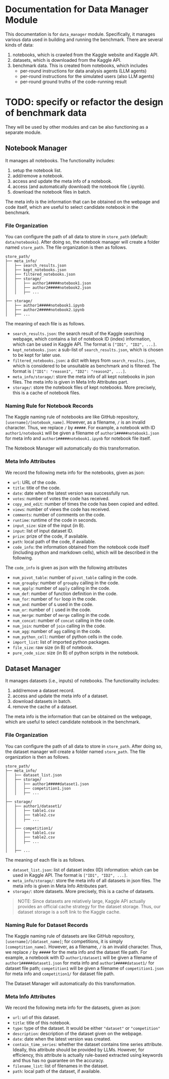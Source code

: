 # Documentation for Data Manager Module

This documentation is for `data_manager` module. Specifically, it manages various data used in building and running the benchmark. There are several kinds of data:

1. notebooks, which is crawled from the Kaggle website and Kaggle API.
2. datasets, which is downloaded from the Kaggle API.
3. benchmark data. This is created from notebooks, which includes
    - per-round instructions for data analysis agents (LLM agents)
    - per-round instructions for the simulated users (also LLM agents)
    - per-round ground truths of the code-running result
# TODO: specify or refactor the design of benchmark data

They will be used by other modules and can be also functioning as a separate module.

## Notebook Manager

It manages all notebooks. The functionality includes:
1. setup the notebook list.
2. add/remove a notebook. 
3. access and update the meta info of a notebook.
4. access (and automatically download) the notebook file (.ipynb).
5. download the notebook files in batch.

The meta info is the information that can be obtained on the webpage and code itself, which are useful to select candidate notebook in the benchmark.

### File Organization

You can configure the path of all data to store in `store_path` (default: `data/notebooks`). After doing so, the notebook manager will create a folder named `store_path`. The file organization is then as follows.

```
store_path/
├── meta_info/
│   ├── search_results.json
│   ├── kept_notebooks.json
│   ├── filtered_notebooks.json
│   ├── storage/
│   │   ├── author1#####notebook1.json
│   │   ├── author2#####notebook2.json
│   │   ├── ...
│
├── storage/
│   ├── author1#####notebook1.ipynb
│   ├── author2#####notebook2.ipynb
│   ├── ...
```

The meaning of each file is as follows.

- `search_results.json`: the search result of the Kaggle searching webpage, which contains a list of notebook ID (index) information, which can be used in Kaggle API. The format is `["ID1", "ID2", ...]`.
- `kept_notebooks.json`: a sub-list of `search_results.json`, which is chosen to be kept for later use.
- `filtered_notebooks.json`: a dict with keys from `search_results.json`, which is considered to be unsuitable as benchmark and is filtered. The format is `["ID1": "reason1", "ID2": "reason2", ...]`.
- `meta_info/storage/`: store the meta info of all kept notebooks in json files. The meta info is given in Meta Info Attributes part.
- `storage/`: store the notebook files of kept notebooks. More precisely, this is a cache of notebook files.

### Naming Rule for Notebook Records

The Kaggle naming rule of notebooks are like GitHub repository, `[username]/[notebook_name]`. However, as a filename, `/` is an invalid character. Thus, we replace `/` by `#####`. For example, a notebook with ID `author1/notebook1` will be given a filename of `author1#####notebook1.json` for meta info and `author1#####notebook1.ipynb` for notebook file itself.

The Notebook Manager will automatically do this transformation.

### Meta Info Attributes

We record the following meta info for the notebooks, given as json:
- `url`: URL of the code.
- `title`: title of the code.
- `date`: date when the latest version was successfully run.
- `votes`: number of votes the code has received.
- `copy_and_edit`: number of times the code has been copied and edited.
- `views`: number of views the code has received.
- `comments`: number of comments on the code.
- `runtime`: runtime of the code in seconds.
- `input_size`: size of the input (in B).
- `input`: list of input dataset ID.
- `prize`: prize of the code, if available.
- `path`: local path of the code, if available.
- `code_info`: the information obtained from the notebook code itself (including python and markdown cells), which will be described in the following.

The `code_info` is given as json with the following attributes
- `num_pivot_table`: number of `pivot_table` calling in the code.
- `num_groupby`: number of `groupby` calling in the code.
- `num_apply`: number of `apply` calling in the code.
- `num_def`: number of function definition in the code.
- `num_for`: number of `for` loop in the code.
- `num_and`: number of `&` used in the code.
- `num_or`: number of `|` used in the code.
- `num_merge`: number of `merge` calling in the code.
- `num_concat`: number of `concat` calling in the code.
- `num_join`: number of `join` calling in the code.
- `num_agg`: number of `agg` calling in the code.
- `num_python_cell`: number of python cells in the code.
- `import_list`: list of imported python packages.
- `file_size`: raw size (in B) of notebook.
- `pure_code_size`: size (in B) of python scripts in the notebook.


## Dataset Manager

It manages datasets (i.e., inputs) of notebooks. The functionality includes:
1. add/remove a dataset record. 
2. access and update the meta info of a dataset.
3. download datasets in batch.
4. remove the cache of a dataset.

The meta info is the information that can be obtained on the webpage, which are useful to select candidate notebook in the benchmark.

### File Organization

You can configure the path of all data to store in `store_path`. After doing so, the dataset manager will create a folder named `store_path`. The file organization is then as follows.

```
store_path/
├── meta_info/
│   ├── dataset_list.json
│   ├── storage/
│   │   ├── author1#####dataset1.json
│   │   ├── competition1.json
│   │   ├── ...
│
├── storage/
│   ├── author1/dataset1/
│   │   ├── table1.csv
│   │   ├── table2.csv
│   │   ├── ...
│   │
│   ├── competition1/
│   │   ├── table1.csv
│   │   ├── table2.csv
│   │   ├── ...
│   │
│   ├── ...
```

The meaning of each file is as follows.

- `dataset_list.json`: list of dataset index (ID) information: which can be used in Kaggle API. The format is `["ID1", "ID2", ...]`.
- `meta_info/storage/`: store the meta info of all datasets in json files. The meta info is given in Meta Info Attributes part.
- `storage/`: store datasets. More precisely, this is a cache of datasets. 
> NOTE:  Since datasets are relatively large, Kaggle API actually provides an official cache strategy for the dataset storage. Thus, our dataset storage is a soft link to the Kaggle cache.

### Naming Rule for Dataset Records

The Kaggle naming rule of datasets are like GitHub repository, `[username]/[dataset_name]`; for competitions, it is simply `[comeptition_name]`. However, as a filename, `/` is an invalid character. Thus, we replace `/` by `#####` for the meta info and the dataset file path. For example, a notebook with ID `author1/dataset1` will be given a filename of `author1#####dataset1.json` for meta info and `author1#####dataset1/` for dataset file path; `competition1` will be given a filename of `competition1.json` for meta info and `competition1/` for dataset file path.

The Dataset Manager will automatically do this transformation.


### Meta Info Attributes

We record the following meta info for the datasets, given as json:
- `url`: url of this dataset.
- `title`: title of this notebook.
- `type`: type of the dataset. It would be either `"dataset"` or `"competition"`
- `description`: description of the dataset given on the webpage.
- `date`: date when the latest version was created.
- `contain_time_series`: whether the dataset contains time series attribute. Ideally, this attribute should be provided by LLMs. However, for efficiency, this attribute is actually rule-based extracted using keywords and thus has no guarantee on the accuracy.
- `filename_list`: list of filenames in the dataset.
- `path`: local path of the dataset, if available.
